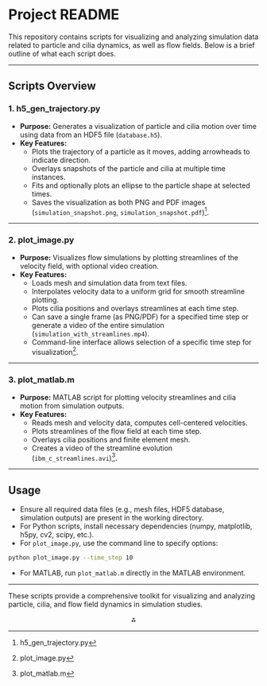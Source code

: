 # Project README

This repository contains scripts for visualizing and analyzing simulation data related to particle and cilia dynamics, as well as flow fields. Below is a brief outline of what each script does.

---

## **Scripts Overview**

### **1. h5_gen_trajectory.py**

- **Purpose:** Generates a visualization of particle and cilia motion over time using data from an HDF5 file (`database.h5`).
- **Key Features:**
    - Plots the trajectory of a particle as it moves, adding arrowheads to indicate direction.
    - Overlays snapshots of the particle and cilia at multiple time instances.
    - Fits and optionally plots an ellipse to the particle shape at selected times.
    - Saves the visualization as both PNG and PDF images (`simulation_snapshot.png`, `simulation_snapshot.pdf`)[^1].

---

### **2. plot_image.py**

- **Purpose:** Visualizes flow simulations by plotting streamlines of the velocity field, with optional video creation.
- **Key Features:**
    - Loads mesh and simulation data from text files.
    - Interpolates velocity data to a uniform grid for smooth streamline plotting.
    - Plots cilia positions and overlays streamlines at each time step.
    - Can save a single frame (as PNG/PDF) for a specified time step or generate a video of the entire simulation (`simulation_with_streamlines.mp4`).
    - Command-line interface allows selection of a specific time step for visualization[^2].

---

### **3. plot_matlab.m**

- **Purpose:** MATLAB script for plotting velocity streamlines and cilia motion from simulation outputs.
- **Key Features:**
    - Reads mesh and velocity data, computes cell-centered velocities.
    - Plots streamlines of the flow field at each time step.
    - Overlays cilia positions and finite element mesh.
    - Creates a video of the streamline evolution (`ibm_c_streamlines.avi`)[^3].

---

## **Usage**

- Ensure all required data files (e.g., mesh files, HDF5 database, simulation outputs) are present in the working directory.
- For Python scripts, install necessary dependencies (numpy, matplotlib, h5py, cv2, scipy, etc.).
- For `plot_image.py`, use the command line to specify options:

```bash
python plot_image.py --time_step 10
```

- For MATLAB, run `plot_matlab.m` directly in the MATLAB environment.

---

These scripts provide a comprehensive toolkit for visualizing and analyzing particle, cilia, and flow field dynamics in simulation studies.

<div style="text-align: center">⁂</div>

[^1]: h5_gen_trajectory.py

[^2]: plot_image.py

[^3]: plot_matlab.m

